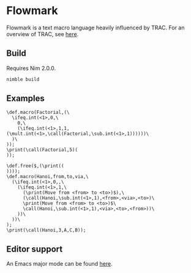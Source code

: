 # Flowmark

Flowmark is a text macro language heavily influenced by TRAC. For an overview of TRAC, see [here](https://sebastian.graphics/blog/trac-language-part-1.html).

## Build

Requires Nim 2.0.0.

``` bash
nimble build
```

## Examples

```
\def.macro(Factorial,(\
  \ifeq.int(<1>,0,\
    0,\
    (\ifeq.int(<1>,1,1,(\mult.int(<1>,\call(Factorial,\sub.int(<1>,1))))))\
  )\
));
\print(\call(Factorial,5)(
));
```

```
\def.free($,(\print((
))));
\def.macro(Hanoi,from,to,via,\
  (\ifeq.int(<1>,0,,\
    (\ifeq.int(<1>,1,\
      (\print(Move from <from> to <to>)$),\
      (\call(Hanoi,\sub.int(<1>,1),<from>,<via>,<to>)\
      \print(Move from <from> to <to>)$\
      \call(Hanoi,\sub.int(<1>,1),<via>,<to>,<from>))\
    ))\
  ))\
);
\print(\call(Hanoi,3,A,C,B));
```

## Editor support

An Emacs major mode can be found [here](https://github.com/bctnry/flowmark-mode.el).

